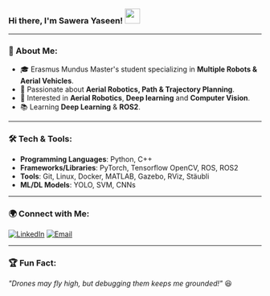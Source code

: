 ### Hi there, I'm Sawera Yaseen! <img src="https://media.giphy.com/media/hvRJCLFzcasrR4ia7z/giphy.gif" width="30px">

---

### 🚀 About Me:
- 🎓 Erasmus Mundus Master's student specializing in **Multiple Robots & Aerial Vehicles**.
- 🤖 Passionate about **Aerial Robotics, Path & Trajectory Planning**.
- 📌 Interested in **Aerial Robotics**, **Deep learning** and **Computer Vision**.
- 📚 Learning **Deep Learning** & **ROS2**.

---

### 🛠️ Tech & Tools:
- **Programming Languages**: Python, C++
- **Frameworks/Libraries**: PyTorch, Tensorflow OpenCV, ROS, ROS2
- **Tools**: Git, Linux, Docker, MATLAB, Gazebo, RViz, Stäubli
- **ML/DL Models**: YOLO, SVM, CNNs

---

### 🌍 Connect with Me:
[![LinkedIn](https://img.shields.io/badge/LinkedIn-blue?style=for-the-badge&logo=linkedin)](https://www.linkedin.com/in/sawera-yaseen)
[![Email](https://img.shields.io/badge/Email-D14836?style=for-the-badge&logo=gmail&logoColor=white)](mailto:sawera.yaseen@example.com)

---

### 🏆 Fun Fact:
_"Drones may fly high, but debugging them keeps me grounded!"_ 😆


<!---
Sawera-Yaseen-Kalhoro/Sawera-Yaseen-Kalhoro is a ✨ special ✨ repository because its `README.md` (this file) appears on your GitHub profile.
You can click the Preview link to take a look at your changes.
--->
